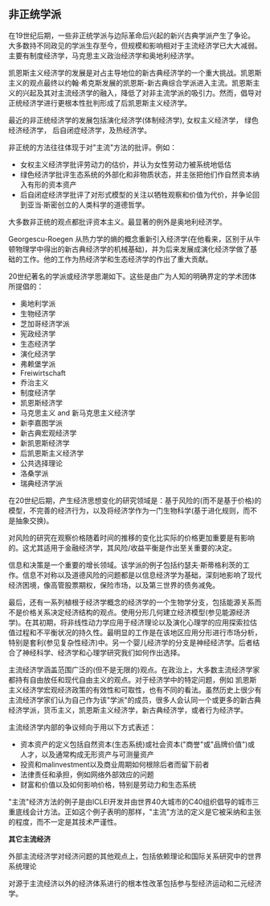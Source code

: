 ## 非正统学派

在19世纪后期，一些非正统学派与边际革命后兴起的新兴古典学派产生了争论。大多数持不同政见的学派生存至今，但规模和影响相对于主流经济学已大大减弱。主要有制度经济学，马克思主义政治经济学和奥地利经济学。

凯恩斯主义经济学的发展是对占主导地位的新古典经济学的一个重大挑战。凯恩斯主义的观点最终以约翰·希克斯发展的凯恩斯-新古典综合学派进入主流。凯恩斯主义的兴起及其对主流经济学的融入，降低了对非主流学派的吸引力。然而，倡导对正统经济学进行更根本性批判形成了后凯恩斯主义经济学。

最近的非正统经济学的发展包括演化经济学(体制经济学), 女权主义经济学， 绿色经济经济学， 后自闭症经济学，及热经济学。

非正统的方法往往体现于对"主流"方法的批评。例如：

- 女权主义经济学批评劳动力的估价，并认为女性劳动力被系统地低估
- 绿色经济学批评生态系统的外部化和非物质状态，并主张把他们作自然资本纳入有形的资本资产
- 后自闭症经济学批评了对形式模型的关注以牺牲观察和价值为代价，并争论回到亚当·斯密创立的人类科学的道德哲学。

大多数非正统的观点都批评资本主义。最显著的例外是奥地利经济学。

Georgescu-Roegen 从热力学的熵的概念重新引入经济学(在他看来，区别于从牛顿物理学中得出的新古典经济学的机械基础)，并为后来发展成演化经济学做了基础的工作。他的工作为热经济学和生态经济学的作出了重大贡献。

20世纪著名的学派或经济学思潮如下。这些是由广为人知的明确界定的学术团体所提倡的：

- 奥地利学派
- 生物经济学
- 芝加哥经济学派
- 宪政经济学
- 生态经济学
- 演化经济学
- 弗赖堡学派
- Freiwirtschaft
- 乔治主义
- 制度经济学
- 凯恩斯经济学
- 马克思主义 and 新马克思主义经济学
- 新李嘉图学派
- 新古典宏观经济学
- 新凯恩斯经济学
- 后凯恩斯主义经济学
- 公共选择理论
- 洛桑学派
- 瑞典经济学派

在20世纪后期，产生经济思想变化的研究领域是：基于风险的(而不是基于价格)的模型，不完善的经济行为，以及将经济学作为一门生物科学(基于进化规则，而不是抽象交换)。

对风险的研究在观察价格随着时间的推移的变化比实际的价格更加重要是有影响的。这尤其适用于金融经济学，其风险/收益平衡是作出至关重要的决定。

信息和决策是一个重要的增长领域。该学派的例子包括约瑟夫·斯蒂格利茨的工作。信息不对称以及道德风险的问题都是以信息经济学为基础，深刻地影响了现代经济困境，像高管股票期权，保险市场，以及第三世界的债务减免。

最后，还有一系列植根于经济学概念的经济学的一个生物学分支，包括能源关系而不是价格关系决定经济结构的观点。使用分形几何建立经济模型(参见能源经济学)。在其初期，将非线性动力学应用于经济理论以及演化心理学的应用探索拉估值过程和不平衡状况的持久性。最明显的工作是在该地区应用分形进行市场分析，特别是套利(参见复杂性经济)中。另一个婴儿经济学的分支是神经经济学。后者结合了神经科学、经济学和心理学研究我们如何作出选择。

主流经济学涵盖范围广泛的(但不是无限的)观点。在政治上，大多数主流经济学家都持有自由放任和现代自由主义的观点。对于经济学中的特定问题，例如 凯恩斯主义经济学宏观经济政策的有效性和可取性，也有不同的看法。虽然历史上很少有主流经济学家们认为自己作为该"学派"的成员，很多人会认同一个或更多的新古典经济学派，货币主义，凯恩斯主义经济学，新古典经济学，或者行为经济学。

主流经济学内部的争议倾向于用以下方式表述：

- 资本资产的定义包括自然资本(生态系统)或社会资本("商誉"或"品牌价值")或人才，以及通常构成无形资产与可测量资产
- 投资和malinvestment以及商业周期如何根除后者而留下前者
- 法律责任和承担，例如网络外部效应的问题
- 财富和价值以及如何影响价格，特别是劳动力和生态系统

"主流"经济方法的例子是由ICLEI开发并由世界40大城市的C40组织倡导的城市三重底线会计方法。正如这个例子表明的那样，"主流"方法的定义是它被采纳和主张的程度，而不一定是其技术严谨性。

**其它主流经济**

外部主流经济学对经济问题的其他观点上，包括依赖理论和国际关系研究中的世界系统理论

对源于主流经济以外的经济体系进行的根本性改革包括参与型经济运动和二元经济学。